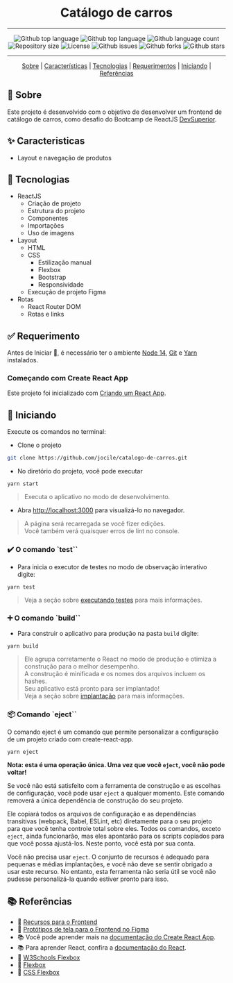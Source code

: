 <div align="center" id="top">

# Catálogo de carros

---

![Github top language](https://img.shields.io/github/languages/top/jocile/catalogo-de-carros?color=56BEB8)
![Github top language](https://img.shields.io/github/languages/top/jocile/catalogo-de-carros?color=56BEB8)
![Github language count](https://img.shields.io/github/languages/count/jocile/catalogo-de-carros?color=56BEB8)
![Repository size](https://img.shields.io/github/repo-size/jocile/catalogo-de-carros?color=56BEB8)
![License](https://img.shields.io/github/license/jocile/catalogo-de-carros?color=56BEB8)
![Github issues](https://img.shields.io/github/issues/jocile/catalogo-de-carros?color=56BEB8)
![Github forks](https://img.shields.io/github/forks/jocile/catalogo-de-carros?color=56BEB8)
![Github stars](https://img.shields.io/github/stars/jocile/catalogo-de-carros?color=56BEB8)

---

[Sobre](#dart-sobre) | [Características](#sparkles-caracteristicas) | [Tecnologias](#rocket-tecnologias) | [Requerimentos](#white_check_mark-requerimentos) | [Iniciando](#checkered_flag-iniciando) | [Referências](#books-referências)

</div>

## :dart: Sobre

Este projeto é desenvolvido com o objetivo de desenvolver um frontend de catálogo de carros, como desafio do Bootcamp de ReactJS [DevSuperior](https://devsuperior.com.br/).

## :sparkles: Caracteristicas

- Layout e navegação de produtos

## :rocket: Tecnologias

- ReactJS
  - Criação de projeto
  - Estrutura do projeto
  - Componentes
  - Importações
  - Uso de imagens
- Layout
  - HTML
  - CSS
    - Estilização manual
    - Flexbox
    - Bootstrap
    - Responsividade
  - Execução de projeto Figma
- Rotas
  - React Router DOM
  - Rotas e links

## :white_check_mark: Requerimento

Antes de Iniciar :checkered_flag:, é necessário ter o ambiente [Node 14](https://nodejs.org/pt-br), [Git](https://git-scm.com) e [Yarn](https://classic.yarnpkg.com/en/docs/install) instalados.

### Começando com Create React App

Este projeto foi inicializado com [Criando um React App](https://github.com/facebook/create-react-app).

## :checkered_flag: Iniciando

Execute os comandos no terminal:

- Clone o projeto

```bash
git clone https://github.com/jocile/catalogo-de-carros.git
```

- No diretório do projeto, você pode executar

`yarn start`

> Executa o aplicativo no modo de desenvolvimento.

- Abra [http://localhost:3000](http://localhost:3000) para visualizá-lo no navegador.

> A página será recarregada se você fizer edições.\
> Você também verá quaisquer erros de lint no console.

### :heavy_check_mark: O comando `test``

- Para inicia o executor de testes no modo de observação interativo digite:

`yarn test`

> Veja a seção sobre [executando testes](https://facebook.github.io/create-react-app/docs/running-tests) para mais informações.

### :heavy_plus_sign: O comando `build``

- Para construir o aplicativo para produção na pasta `build` digite:

`yarn build`

> Ele agrupa corretamente o React no modo de produção e otimiza a construção para o melhor desempenho.\
> A construção é minificada e os nomes dos arquivos incluem os hashes.\
> Seu aplicativo está pronto para ser implantado!\
> Veja a seção sobre [implantação](https://facebook.github.io/create-react-app/docs/deployment) para mais informações.

### :package: Comando `eject``

O comando eject é um comando que permite personalizar a configuração de um projeto criado com create-react-app.

`yarn eject`

**Nota: esta é uma operação única. Uma vez que você `eject`, você não pode voltar!**

Se você não está satisfeito com a ferramenta de construção e as escolhas de configuração, você pode usar `eject` a qualquer momento. Este comando removerá a única dependência de construção do seu projeto.

Ele copiará todos os arquivos de configuração e as dependências transitivas (webpack, Babel, ESLint, etc) diretamente para o seu projeto para que você tenha controle total sobre eles. Todos os comandos, exceto `eject`, ainda funcionarão, mas eles apontarão para os scripts copiados para que você possa ajustá-los. Neste ponto, você está por sua conta.

Você não precisa usar `eject`. O conjunto de recursos é adequado para pequenas e médias implantações, e você não deve se sentir obrigado a usar este recurso. No entanto, esta ferramenta não seria útil se você não pudesse personalizá-la quando estiver pronto para isso.

## :books: Referências

- :link: [Recursos para o Frontend](https://github.com/devsuperior/dscatalog-resources/blob/9b5846b1157b296c3012f16c817f70ad1929fa6f/frontend-web/README.md)
- :art: [Protótipos de tela para o Frontend no Figma](https://www.figma.com/file/H1SC2bo3Zaycm3mJxkkMC4/bds-desafio-layout)
- :books: Você pode aprender mais na [documentação do Create React App](https://facebook.github.io/create-react-app/docs/getting-started).
- :books: Para aprender React, confira a [documentação do React](https://reactjs.org/).
- :art: [W3Schools Flexbox](https://www.w3schools.com/css/css3_flexbox.asp)
- :art: [Flexbox](https://flexboxfroggy.com/)
- :art: [CSS Flexbox](https://css-tricks.com/snippets/css/a-guide-to-flexbox)
